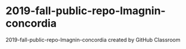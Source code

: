 # 2019-fall-public-repo-lmagnin-concordia
2019-fall-public-repo-lmagnin-concordia created by GitHub Classroom
